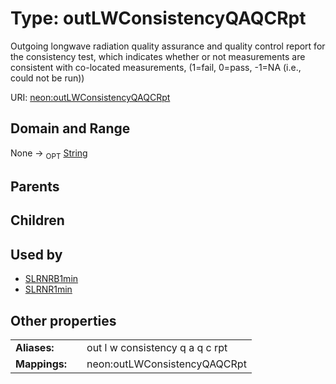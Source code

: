 
# Type: outLWConsistencyQAQCRpt


Outgoing longwave radiation  quality assurance and quality control report for the consistency test, which indicates whether or not measurements are consistent with co-located measurements, (1=fail, 0=pass, -1=NA (i.e., could not be run))

URI: [neon:outLWConsistencyQAQCRpt](https://data.neonscience.org/outLWConsistencyQAQCRpt)


## Domain and Range

None ->  <sub>OPT</sub> [String](types/String.md)

## Parents


## Children


## Used by

 * [SLRNRB1min](SLRNRB1min.md)
 * [SLRNR1min](SLRNR1min.md)

## Other properties

|  |  |  |
| --- | --- | --- |
| **Aliases:** | | out l w consistency q a q c rpt |
| **Mappings:** | | neon:outLWConsistencyQAQCRpt |

